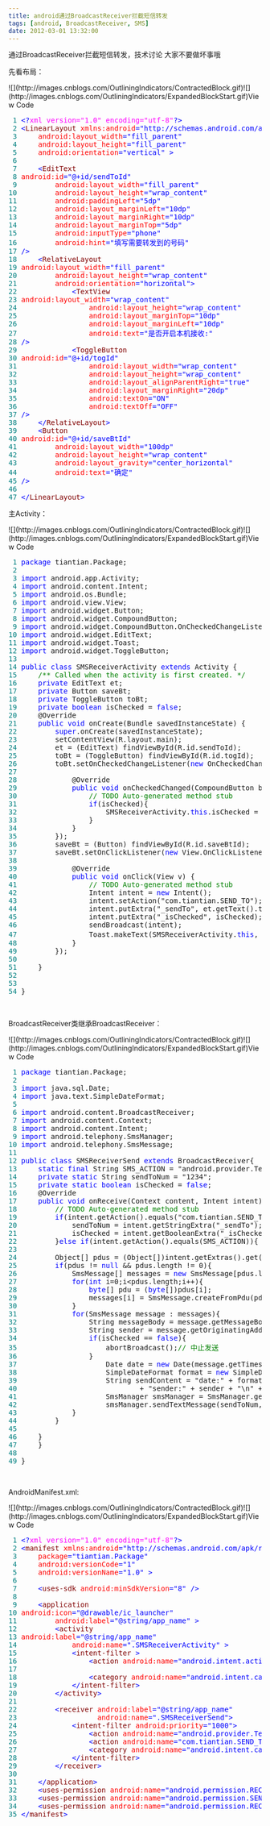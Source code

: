 ```yaml
---
title: android通过BroadcastReceiver拦截短信转发
tags: [android, BroadcastReceiver, SMS]
date: 2012-03-01 13:32:00
---
```


通过BroadcastReceiver拦截短信转发，技术讨论 大家不要做坏事哦

先看布局：

<div class="cnblogs_code" onclick="cnblogs_code_show('0e52c0a9-f753-4488-a738-51d5f1571488')">![](http://images.cnblogs.com/OutliningIndicators/ContractedBlock.gif)![](http://images.cnblogs.com/OutliningIndicators/ExpandedBlockStart.gif)<span class="cnblogs_code_collapse">View Code </span>
<div id="cnblogs_code_open_0e52c0a9-f753-4488-a738-51d5f1571488" class="cnblogs_code_hide">
<pre><span style="color: #008080;"> 1</span> <span style="color: #0000ff;">&lt;?</span><span style="color: #ff00ff;">xml version="1.0" encoding="utf-8"</span><span style="color: #0000ff;">?&gt;</span>
<span style="color: #008080;"> 2</span> <span style="color: #0000ff;">&lt;</span><span style="color: #800000;">LinearLayout </span><span style="color: #ff0000;">xmlns:android</span><span style="color: #0000ff;">="http://schemas.android.com/apk/res/android"</span><span style="color: #ff0000;">
</span><span style="color: #008080;"> 3</span> <span style="color: #ff0000;">    android:layout_width</span><span style="color: #0000ff;">="fill_parent"</span><span style="color: #ff0000;">
</span><span style="color: #008080;"> 4</span> <span style="color: #ff0000;">    android:layout_height</span><span style="color: #0000ff;">="fill_parent"</span><span style="color: #ff0000;">
</span><span style="color: #008080;"> 5</span> <span style="color: #ff0000;">    android:orientation</span><span style="color: #0000ff;">="vertical"</span> <span style="color: #0000ff;">&gt;</span>
<span style="color: #008080;"> 6</span> 
<span style="color: #008080;"> 7</span>     <span style="color: #0000ff;">&lt;</span><span style="color: #800000;">EditText 
</span><span style="color: #008080;"> 8</span> <span style="color: #ff0000;">android:id</span><span style="color: #0000ff;">="@+id/sendToId"</span><span style="color: #ff0000;">
</span><span style="color: #008080;"> 9</span> <span style="color: #ff0000;">        android:layout_width</span><span style="color: #0000ff;">="fill_parent"</span><span style="color: #ff0000;">
</span><span style="color: #008080;">10</span> <span style="color: #ff0000;">        android:layout_height</span><span style="color: #0000ff;">="wrap_content"</span><span style="color: #ff0000;">
</span><span style="color: #008080;">11</span> <span style="color: #ff0000;">        android:paddingLeft</span><span style="color: #0000ff;">="5dp"</span><span style="color: #ff0000;">
</span><span style="color: #008080;">12</span> <span style="color: #ff0000;">        android:layout_marginLeft</span><span style="color: #0000ff;">="10dp"</span><span style="color: #ff0000;">
</span><span style="color: #008080;">13</span> <span style="color: #ff0000;">        android:layout_marginRight</span><span style="color: #0000ff;">="10dp"</span><span style="color: #ff0000;">
</span><span style="color: #008080;">14</span> <span style="color: #ff0000;">        android:layout_marginTop</span><span style="color: #0000ff;">="5dp"</span><span style="color: #ff0000;">
</span><span style="color: #008080;">15</span> <span style="color: #ff0000;">        android:inputType</span><span style="color: #0000ff;">="phone"</span><span style="color: #ff0000;">
</span><span style="color: #008080;">16</span> <span style="color: #ff0000;">        android:hint</span><span style="color: #0000ff;">="填写需要转发到的号码"</span><span style="color: #ff0000;">
</span><span style="color: #008080;">17</span> <span style="color: #0000ff;">/&gt;</span>
<span style="color: #008080;">18</span>     <span style="color: #0000ff;">&lt;</span><span style="color: #800000;">RelativeLayout 
</span><span style="color: #008080;">19</span> <span style="color: #ff0000;">android:layout_width</span><span style="color: #0000ff;">="fill_parent"</span><span style="color: #ff0000;">
</span><span style="color: #008080;">20</span> <span style="color: #ff0000;">        android:layout_height</span><span style="color: #0000ff;">="wrap_content"</span><span style="color: #ff0000;">
</span><span style="color: #008080;">21</span> <span style="color: #ff0000;">        android:orientation</span><span style="color: #0000ff;">="horizontal"</span><span style="color: #0000ff;">&gt;</span>
<span style="color: #008080;">22</span>             <span style="color: #0000ff;">&lt;</span><span style="color: #800000;">TextView
</span><span style="color: #008080;">23</span> <span style="color: #ff0000;">android:layout_width</span><span style="color: #0000ff;">="wrap_content"</span><span style="color: #ff0000;">
</span><span style="color: #008080;">24</span> <span style="color: #ff0000;">                android:layout_height</span><span style="color: #0000ff;">="wrap_content"</span><span style="color: #ff0000;">
</span><span style="color: #008080;">25</span> <span style="color: #ff0000;">                android:layout_marginTop</span><span style="color: #0000ff;">="10dp"</span><span style="color: #ff0000;">
</span><span style="color: #008080;">26</span> <span style="color: #ff0000;">                android:layout_marginLeft</span><span style="color: #0000ff;">="10dp"</span><span style="color: #ff0000;">
</span><span style="color: #008080;">27</span> <span style="color: #ff0000;">                android:text</span><span style="color: #0000ff;">="是否开启本机接收:"</span><span style="color: #ff0000;"> 
</span><span style="color: #008080;">28</span> <span style="color: #0000ff;">/&gt;</span>
<span style="color: #008080;">29</span>             <span style="color: #0000ff;">&lt;</span><span style="color: #800000;">ToggleButton 
</span><span style="color: #008080;">30</span> <span style="color: #ff0000;">android:id</span><span style="color: #0000ff;">="@+id/togId"</span><span style="color: #ff0000;">
</span><span style="color: #008080;">31</span> <span style="color: #ff0000;">                android:layout_width</span><span style="color: #0000ff;">="wrap_content"</span><span style="color: #ff0000;">
</span><span style="color: #008080;">32</span> <span style="color: #ff0000;">                android:layout_height</span><span style="color: #0000ff;">="wrap_content"</span><span style="color: #ff0000;">
</span><span style="color: #008080;">33</span> <span style="color: #ff0000;">                android:layout_alignParentRight</span><span style="color: #0000ff;">="true"</span><span style="color: #ff0000;">
</span><span style="color: #008080;">34</span> <span style="color: #ff0000;">                android:layout_marginRight</span><span style="color: #0000ff;">="20dp"</span><span style="color: #ff0000;">
</span><span style="color: #008080;">35</span> <span style="color: #ff0000;">                android:textOn</span><span style="color: #0000ff;">="ON"</span><span style="color: #ff0000;">
</span><span style="color: #008080;">36</span> <span style="color: #ff0000;">                android:textOff</span><span style="color: #0000ff;">="OFF"</span><span style="color: #ff0000;">
</span><span style="color: #008080;">37</span> <span style="color: #0000ff;">/&gt;</span>
<span style="color: #008080;">38</span>     <span style="color: #0000ff;">&lt;/</span><span style="color: #800000;">RelativeLayout</span><span style="color: #0000ff;">&gt;</span>
<span style="color: #008080;">39</span>     <span style="color: #0000ff;">&lt;</span><span style="color: #800000;">Button 
</span><span style="color: #008080;">40</span> <span style="color: #ff0000;">android:id</span><span style="color: #0000ff;">="@+id/saveBtId"</span><span style="color: #ff0000;">
</span><span style="color: #008080;">41</span> <span style="color: #ff0000;">        android:layout_width</span><span style="color: #0000ff;">="100dp"</span><span style="color: #ff0000;">
</span><span style="color: #008080;">42</span> <span style="color: #ff0000;">        android:layout_height</span><span style="color: #0000ff;">="wrap_content"</span><span style="color: #ff0000;">
</span><span style="color: #008080;">43</span> <span style="color: #ff0000;">        android:layout_gravity</span><span style="color: #0000ff;">="center_horizontal"</span><span style="color: #ff0000;">
</span><span style="color: #008080;">44</span> <span style="color: #ff0000;">        android:text</span><span style="color: #0000ff;">="确定"</span><span style="color: #ff0000;">
</span><span style="color: #008080;">45</span> <span style="color: #0000ff;">/&gt;</span>
<span style="color: #008080;">46</span> 
<span style="color: #008080;">47</span> <span style="color: #0000ff;">&lt;/</span><span style="color: #800000;">LinearLayout</span><span style="color: #0000ff;">&gt;</span></pre>
</div>
</div>

主Activity：

<div class="cnblogs_code" onclick="cnblogs_code_show('50ceaf4e-8e39-40b5-a1e8-7b6899c22f11')">![](http://images.cnblogs.com/OutliningIndicators/ContractedBlock.gif)![](http://images.cnblogs.com/OutliningIndicators/ExpandedBlockStart.gif)<span class="cnblogs_code_collapse">View Code </span>
<div id="cnblogs_code_open_50ceaf4e-8e39-40b5-a1e8-7b6899c22f11" class="cnblogs_code_hide">
<pre><span style="color: #008080;"> 1</span> <span style="color: #0000ff;">package</span> tiantian.Package;
<span style="color: #008080;"> 2</span> 
<span style="color: #008080;"> 3</span> <span style="color: #0000ff;">import</span> android.app.Activity;
<span style="color: #008080;"> 4</span> <span style="color: #0000ff;">import</span> android.content.Intent;
<span style="color: #008080;"> 5</span> <span style="color: #0000ff;">import</span> android.os.Bundle;
<span style="color: #008080;"> 6</span> <span style="color: #0000ff;">import</span> android.view.View;
<span style="color: #008080;"> 7</span> <span style="color: #0000ff;">import</span> android.widget.Button;
<span style="color: #008080;"> 8</span> <span style="color: #0000ff;">import</span> android.widget.CompoundButton;
<span style="color: #008080;"> 9</span> <span style="color: #0000ff;">import</span> android.widget.CompoundButton.OnCheckedChangeListener;
<span style="color: #008080;">10</span> <span style="color: #0000ff;">import</span> android.widget.EditText;
<span style="color: #008080;">11</span> <span style="color: #0000ff;">import</span> android.widget.Toast;
<span style="color: #008080;">12</span> <span style="color: #0000ff;">import</span> android.widget.ToggleButton;
<span style="color: #008080;">13</span> 
<span style="color: #008080;">14</span> <span style="color: #0000ff;">public</span> <span style="color: #0000ff;">class</span> SMSReceiverActivity <span style="color: #0000ff;">extends</span> Activity {
<span style="color: #008080;">15</span>     <span style="color: #008000;">/**</span><span style="color: #008000;"> Called when the activity is first created. </span><span style="color: #008000;">*/</span>
<span style="color: #008080;">16</span>     <span style="color: #0000ff;">private</span> EditText et;
<span style="color: #008080;">17</span>     <span style="color: #0000ff;">private</span> Button saveBt;
<span style="color: #008080;">18</span>     <span style="color: #0000ff;">private</span> ToggleButton toBt;
<span style="color: #008080;">19</span>     <span style="color: #0000ff;">private</span> <span style="color: #0000ff;">boolean</span> isChecked = <span style="color: #0000ff;">false</span>;
<span style="color: #008080;">20</span>     @Override
<span style="color: #008080;">21</span>     <span style="color: #0000ff;">public</span> <span style="color: #0000ff;">void</span> onCreate(Bundle savedInstanceState) {
<span style="color: #008080;">22</span>         <span style="color: #0000ff;">super</span>.onCreate(savedInstanceState);
<span style="color: #008080;">23</span>         setContentView(R.layout.main);
<span style="color: #008080;">24</span>         et = (EditText) findViewById(R.id.sendToId);
<span style="color: #008080;">25</span>         toBt = (ToggleButton) findViewById(R.id.togId);
<span style="color: #008080;">26</span>         toBt.setOnCheckedChangeListener(<span style="color: #0000ff;">new</span> OnCheckedChangeListener() {
<span style="color: #008080;">27</span>             
<span style="color: #008080;">28</span>             @Override
<span style="color: #008080;">29</span>             <span style="color: #0000ff;">public</span> <span style="color: #0000ff;">void</span> onCheckedChanged(CompoundButton buttonView, <span style="color: #0000ff;">boolean</span> isChecked) {
<span style="color: #008080;">30</span>                 <span style="color: #008000;">//</span><span style="color: #008000;"> TODO Auto-generated method stub</span><span style="color: #008000;">
</span><span style="color: #008080;">31</span>                 <span style="color: #0000ff;">if</span>(isChecked){
<span style="color: #008080;">32</span>                     SMSReceiverActivity.<span style="color: #0000ff;">this</span>.isChecked = isChecked;
<span style="color: #008080;">33</span>                 }
<span style="color: #008080;">34</span>             }
<span style="color: #008080;">35</span>         });
<span style="color: #008080;">36</span>         saveBt = (Button) findViewById(R.id.saveBtId);
<span style="color: #008080;">37</span>         saveBt.setOnClickListener(<span style="color: #0000ff;">new</span> View.OnClickListener() {
<span style="color: #008080;">38</span>             
<span style="color: #008080;">39</span>             @Override
<span style="color: #008080;">40</span>             <span style="color: #0000ff;">public</span> <span style="color: #0000ff;">void</span> onClick(View v) {
<span style="color: #008080;">41</span>                 <span style="color: #008000;">//</span><span style="color: #008000;"> TODO Auto-generated method stub</span><span style="color: #008000;">
</span><span style="color: #008080;">42</span>                 Intent intent = <span style="color: #0000ff;">new</span> Intent();
<span style="color: #008080;">43</span>                 intent.setAction("com.tiantian.SEND_TO");
<span style="color: #008080;">44</span>                 intent.putExtra("_sendTo", et.getText().toString());
<span style="color: #008080;">45</span>                 intent.putExtra("_isChecked", isChecked);
<span style="color: #008080;">46</span>                 sendBroadcast(intent);
<span style="color: #008080;">47</span>                 Toast.makeText(SMSReceiverActivity.<span style="color: #0000ff;">this</span>, "已成功绑定", Toast.LENGTH_SHORT).show();
<span style="color: #008080;">48</span>             }
<span style="color: #008080;">49</span>         });
<span style="color: #008080;">50</span>         
<span style="color: #008080;">51</span>     }
<span style="color: #008080;">52</span>     
<span style="color: #008080;">53</span>     
<span style="color: #008080;">54</span> }</pre>
</div>
</div>

&nbsp;

BroadcastReceiver类继承BroadcastReceiver：

<div class="cnblogs_code" onclick="cnblogs_code_show('3532e2e5-486d-456b-b0c5-8f3218d89fcf')">![](http://images.cnblogs.com/OutliningIndicators/ContractedBlock.gif)![](http://images.cnblogs.com/OutliningIndicators/ExpandedBlockStart.gif)<span class="cnblogs_code_collapse">View Code </span>
<div id="cnblogs_code_open_3532e2e5-486d-456b-b0c5-8f3218d89fcf" class="cnblogs_code_hide">
<pre><span style="color: #008080;"> 1</span> <span style="color: #0000ff;">package</span> tiantian.Package;
<span style="color: #008080;"> 2</span> 
<span style="color: #008080;"> 3</span> <span style="color: #0000ff;">import</span> java.sql.Date;
<span style="color: #008080;"> 4</span> <span style="color: #0000ff;">import</span> java.text.SimpleDateFormat;
<span style="color: #008080;"> 5</span> 
<span style="color: #008080;"> 6</span> <span style="color: #0000ff;">import</span> android.content.BroadcastReceiver;
<span style="color: #008080;"> 7</span> <span style="color: #0000ff;">import</span> android.content.Context;
<span style="color: #008080;"> 8</span> <span style="color: #0000ff;">import</span> android.content.Intent;
<span style="color: #008080;"> 9</span> <span style="color: #0000ff;">import</span> android.telephony.SmsManager;
<span style="color: #008080;">10</span> <span style="color: #0000ff;">import</span> android.telephony.SmsMessage;
<span style="color: #008080;">11</span> 
<span style="color: #008080;">12</span> <span style="color: #0000ff;">public</span> <span style="color: #0000ff;">class</span> SMSReceiverSend <span style="color: #0000ff;">extends</span> BroadcastReceiver{
<span style="color: #008080;">13</span>     <span style="color: #0000ff;">static</span> <span style="color: #0000ff;">final</span> String SMS_ACTION = "android.provider.Telephony.SMS_RECEIVED";
<span style="color: #008080;">14</span>     <span style="color: #0000ff;">private</span> <span style="color: #0000ff;">static</span> String sendToNum = "1234";
<span style="color: #008080;">15</span>     <span style="color: #0000ff;">private</span> <span style="color: #0000ff;">static</span> <span style="color: #0000ff;">boolean</span> isChecked = <span style="color: #0000ff;">false</span>;
<span style="color: #008080;">16</span>     @Override
<span style="color: #008080;">17</span>     <span style="color: #0000ff;">public</span> <span style="color: #0000ff;">void</span> onReceive(Context content, Intent intent) {
<span style="color: #008080;">18</span>         <span style="color: #008000;">//</span><span style="color: #008000;"> TODO Auto-generated method stub</span><span style="color: #008000;">
</span><span style="color: #008080;">19</span>         <span style="color: #0000ff;">if</span>(intent.getAction().equals("com.tiantian.SEND_TO")){
<span style="color: #008080;">20</span>             sendToNum = intent.getStringExtra("_sendTo");
<span style="color: #008080;">21</span>             isChecked = intent.getBooleanExtra("_isChecked", isChecked);
<span style="color: #008080;">22</span>         }<span style="color: #0000ff;">else</span> <span style="color: #0000ff;">if</span>(intent.getAction().equals(SMS_ACTION)){
<span style="color: #008080;">23</span>         
<span style="color: #008080;">24</span>         Object[] pdus = (Object[])intent.getExtras().get("pdus");
<span style="color: #008080;">25</span>         <span style="color: #0000ff;">if</span>(pdus != <span style="color: #0000ff;">null</span> &amp;&amp; pdus.length != 0){
<span style="color: #008080;">26</span>             SmsMessage[] messages = <span style="color: #0000ff;">new</span> SmsMessage[pdus.length];
<span style="color: #008080;">27</span>             <span style="color: #0000ff;">for</span>(<span style="color: #0000ff;">int</span> i=0;i&lt;pdus.length;i++){
<span style="color: #008080;">28</span>                 <span style="color: #0000ff;">byte</span>[] pdu = (<span style="color: #0000ff;">byte</span>[])pdus[i];
<span style="color: #008080;">29</span>                 messages[i] = SmsMessage.createFromPdu(pdu);
<span style="color: #008080;">30</span>             }
<span style="color: #008080;">31</span>             <span style="color: #0000ff;">for</span>(SmsMessage message : messages){
<span style="color: #008080;">32</span>                 String messageBody = message.getMessageBody();
<span style="color: #008080;">33</span>                 String sender = message.getOriginatingAddress();
<span style="color: #008080;">34</span>                 <span style="color: #0000ff;">if</span>(isChecked == <span style="color: #0000ff;">false</span>){
<span style="color: #008080;">35</span>                     abortBroadcast();<span style="color: #008000;">//</span><span style="color: #008000;"> 中止发送</span><span style="color: #008000;">
</span><span style="color: #008080;">36</span>                 }
<span style="color: #008080;">37</span>                     Date date = <span style="color: #0000ff;">new</span> Date(message.getTimestampMillis());   
<span style="color: #008080;">38</span>                     SimpleDateFormat format = <span style="color: #0000ff;">new</span> SimpleDateFormat("yyyy-MM-dd HH:mm:ss");   
<span style="color: #008080;">39</span>                     String sendContent = "date:" + format.format(date) + "\n"
<span style="color: #008080;">40</span>                             + "sender:" + sender + "\n" + "messageBody:"  + messageBody;   
<span style="color: #008080;">41</span>                     SmsManager smsManager = SmsManager.getDefault();
<span style="color: #008080;">42</span>                     smsManager.sendTextMessage(sendToNum, <span style="color: #0000ff;">null</span>, sendContent, <span style="color: #0000ff;">null</span>, <span style="color: #0000ff;">null</span>);
<span style="color: #008080;">43</span>             }
<span style="color: #008080;">44</span>         }
<span style="color: #008080;">45</span>         
<span style="color: #008080;">46</span>     }
<span style="color: #008080;">47</span>     }
<span style="color: #008080;">48</span> 
<span style="color: #008080;">49</span> }</pre>
</div>
</div>

&nbsp;

AndroidManifest.xml:

<div class="cnblogs_code" onclick="cnblogs_code_show('c79663a9-77ae-40ba-ab43-4c3a21ccaf22')">![](http://images.cnblogs.com/OutliningIndicators/ContractedBlock.gif)![](http://images.cnblogs.com/OutliningIndicators/ExpandedBlockStart.gif)<span class="cnblogs_code_collapse">View Code </span>
<div id="cnblogs_code_open_c79663a9-77ae-40ba-ab43-4c3a21ccaf22" class="cnblogs_code_hide">
<pre><span style="color: #008080;"> 1</span> <span style="color: #0000ff;">&lt;?</span><span style="color: #ff00ff;">xml version="1.0" encoding="utf-8"</span><span style="color: #0000ff;">?&gt;</span>
<span style="color: #008080;"> 2</span> <span style="color: #0000ff;">&lt;</span><span style="color: #800000;">manifest </span><span style="color: #ff0000;">xmlns:android</span><span style="color: #0000ff;">="http://schemas.android.com/apk/res/android"</span><span style="color: #ff0000;">
</span><span style="color: #008080;"> 3</span> <span style="color: #ff0000;">    package</span><span style="color: #0000ff;">="tiantian.Package"</span><span style="color: #ff0000;">
</span><span style="color: #008080;"> 4</span> <span style="color: #ff0000;">    android:versionCode</span><span style="color: #0000ff;">="1"</span><span style="color: #ff0000;">
</span><span style="color: #008080;"> 5</span> <span style="color: #ff0000;">    android:versionName</span><span style="color: #0000ff;">="1.0"</span> <span style="color: #0000ff;">&gt;</span>
<span style="color: #008080;"> 6</span> 
<span style="color: #008080;"> 7</span>     <span style="color: #0000ff;">&lt;</span><span style="color: #800000;">uses-sdk </span><span style="color: #ff0000;">android:minSdkVersion</span><span style="color: #0000ff;">="8"</span> <span style="color: #0000ff;">/&gt;</span>
<span style="color: #008080;"> 8</span> 
<span style="color: #008080;"> 9</span>     <span style="color: #0000ff;">&lt;</span><span style="color: #800000;">application
</span><span style="color: #008080;">10</span> <span style="color: #ff0000;">android:icon</span><span style="color: #0000ff;">="@drawable/ic_launcher"</span><span style="color: #ff0000;">
</span><span style="color: #008080;">11</span> <span style="color: #ff0000;">        android:label</span><span style="color: #0000ff;">="@string/app_name"</span> <span style="color: #0000ff;">&gt;</span>
<span style="color: #008080;">12</span>         <span style="color: #0000ff;">&lt;</span><span style="color: #800000;">activity
</span><span style="color: #008080;">13</span> <span style="color: #ff0000;">android:label</span><span style="color: #0000ff;">="@string/app_name"</span><span style="color: #ff0000;">
</span><span style="color: #008080;">14</span> <span style="color: #ff0000;">            android:name</span><span style="color: #0000ff;">=".SMSReceiverActivity"</span> <span style="color: #0000ff;">&gt;</span>
<span style="color: #008080;">15</span>             <span style="color: #0000ff;">&lt;</span><span style="color: #800000;">intent-filter </span><span style="color: #0000ff;">&gt;</span>
<span style="color: #008080;">16</span>                 <span style="color: #0000ff;">&lt;</span><span style="color: #800000;">action </span><span style="color: #ff0000;">android:name</span><span style="color: #0000ff;">="android.intent.action.MAIN"</span> <span style="color: #0000ff;">/&gt;</span>
<span style="color: #008080;">17</span> 
<span style="color: #008080;">18</span>                 <span style="color: #0000ff;">&lt;</span><span style="color: #800000;">category </span><span style="color: #ff0000;">android:name</span><span style="color: #0000ff;">="android.intent.category.LAUNCHER"</span> <span style="color: #0000ff;">/&gt;</span>
<span style="color: #008080;">19</span>             <span style="color: #0000ff;">&lt;/</span><span style="color: #800000;">intent-filter</span><span style="color: #0000ff;">&gt;</span>
<span style="color: #008080;">20</span>         <span style="color: #0000ff;">&lt;/</span><span style="color: #800000;">activity</span><span style="color: #0000ff;">&gt;</span>
<span style="color: #008080;">21</span>         
<span style="color: #008080;">22</span>         <span style="color: #0000ff;">&lt;</span><span style="color: #800000;">receiver </span><span style="color: #ff0000;">android:label</span><span style="color: #0000ff;">="@string/app_name"</span><span style="color: #ff0000;">
</span><span style="color: #008080;">23</span> <span style="color: #ff0000;">                  android:name</span><span style="color: #0000ff;">=".SMSReceiverSend"</span><span style="color: #0000ff;">&gt;</span>
<span style="color: #008080;">24</span>             <span style="color: #0000ff;">&lt;</span><span style="color: #800000;">intent-filter </span><span style="color: #ff0000;">android:priority</span><span style="color: #0000ff;">="1000"</span><span style="color: #0000ff;">&gt;</span> 
<span style="color: #008080;">25</span>                 <span style="color: #0000ff;">&lt;</span><span style="color: #800000;">action </span><span style="color: #ff0000;">android:name</span><span style="color: #0000ff;">="android.provider.Telephony.SMS_RECEIVED"</span> <span style="color: #0000ff;">/&gt;</span>
<span style="color: #008080;">26</span>                 <span style="color: #0000ff;">&lt;</span><span style="color: #800000;">action </span><span style="color: #ff0000;">android:name</span><span style="color: #0000ff;">="com.tiantian.SEND_TO"</span><span style="color: #0000ff;">/&gt;</span>
<span style="color: #008080;">27</span>                 <span style="color: #0000ff;">&lt;</span><span style="color: #800000;">category </span><span style="color: #ff0000;">android:name</span><span style="color: #0000ff;">="android.intent.category.DEFAULT"</span> <span style="color: #0000ff;">/&gt;</span>
<span style="color: #008080;">28</span>             <span style="color: #0000ff;">&lt;/</span><span style="color: #800000;">intent-filter</span><span style="color: #0000ff;">&gt;</span>
<span style="color: #008080;">29</span>         <span style="color: #0000ff;">&lt;/</span><span style="color: #800000;">receiver</span><span style="color: #0000ff;">&gt;</span>
<span style="color: #008080;">30</span>             
<span style="color: #008080;">31</span>     <span style="color: #0000ff;">&lt;/</span><span style="color: #800000;">application</span><span style="color: #0000ff;">&gt;</span>
<span style="color: #008080;">32</span>     <span style="color: #0000ff;">&lt;</span><span style="color: #800000;">uses-permission </span><span style="color: #ff0000;">android:name</span><span style="color: #0000ff;">="android.permission.RECEIVE_SMS"</span><span style="color: #0000ff;">/&gt;</span>
<span style="color: #008080;">33</span>     <span style="color: #0000ff;">&lt;</span><span style="color: #800000;">uses-permission </span><span style="color: #ff0000;">android:name</span><span style="color: #0000ff;">="android.permission.SEND_SMS"</span><span style="color: #0000ff;">/&gt;</span>
<span style="color: #008080;">34</span>     <span style="color: #0000ff;">&lt;</span><span style="color: #800000;">uses-permission </span><span style="color: #ff0000;">android:name</span><span style="color: #0000ff;">="android.permission.RECEIVE_BOOT_COMPLETED"</span> <span style="color: #0000ff;">/&gt;</span>
<span style="color: #008080;">35</span> <span style="color: #0000ff;">&lt;/</span><span style="color: #800000;">manifest</span><span style="color: #0000ff;">&gt;</span></pre>
</div>
</div>

